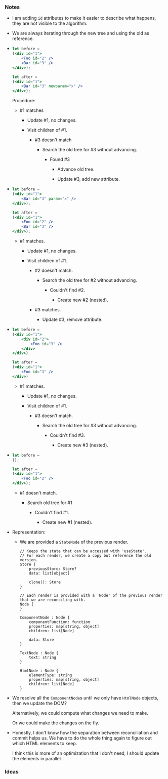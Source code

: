 ### Notes

-   I am adding `id` attributes to make it easier to describe what happens, they are not visible to the algorithm.

-   We are always iterating through the new tree and using the old as reference.

-   ```jsx
    let before =
    (<div id="1">
        <Foo id="2" />
        <Bar id="3" />
    </div>);

    let after =
    (<div id="1">
        <Bar id="3" newparam="x" />
    </div>);
    ```

    Procedure:

    -   #1 matches

        -   Update #1, no changes.

        -   Visit children of #1.

            -   #3 doesn't match

                -   Search the old tree for #3 without advancing.

                    -   Found #3

                        -   Advance old tree.

                        -   Update #3, add new attribute.

-   ```jsx
    let before =
    (<div id="1">
        <Bar id="3" param="x" />
    </div>);

    let after =
    (<div id="1">
        <Foo id="2" />
        <Bar id="3" />
    </div>);
    ```

    -   #1 matches.

        -   Update #1, no changes.

        -   Visit children of #1.

            -   #2 doesn't match.

                -   Search the old tree for #2 without advancing.

                    -   Couldn't find #2.

                        -   Create new #2 (nested).

            -   #3 matches.

                -   Update #3, remove attribute.

-   ```jsx
    let before =
    (<div id="1">
        <div id="2">
            <Foo id="3" />
        </div>
    </div>)

    let after =
    (<div id="1">
        <Foo id="3" />
    </div>)
    ```

    -   #1 matches.

        -   Update #1, no changes.

        -   Visit children of #1.

            -   #3 doesn't match.

                -   Search the old tree for #3 without advancing.

                    -   Couldn't find #3.

                        -   Create new #3 (nested).

-   ```jsx
    let before =
    ();

    let after =
    (<div id="1">
        <Foo id="2" />
    </div>);
    ```

    -   #1 doesn't match.

        -   Search old tree for #1

            -   Couldn't find #1.

                -   Create new #1 (nested).

-   Representation:

    -   We are provided a `StateNode` of the previous render.
    
        ```none
        // Keeps the state that can be accessed with 'useState'.
        // For each render, we create a copy but reference the old version.
        Store {
            previousStore: Store?
            data: list[object]

            clone(): Store
        }

        // Each render is provided with a 'Node' of the previous render that we are reconciling with.
        Node {
        }

        ComponentNode : Node {
            componentFunction: function
            properties: map[string, object]
            children: list[Node]

            data: Store
        }

        TextNode : Node {
            text: string
        }

        HtmlNode : Node {
            elementType: string
            properties: map[string, object]
            children: list[Node]
        }
        ```

-   We resolve all the `ComponentNode`s until we only have `HtmlNode` objects, then we update the DOM?

    Alternatively, we could compute what changes we need to make.

    Or we could make the changes on the fly.

-   Honestly, I don't know how the separation between reconciliation and commit helps us.
    We have to do the whole thing again to figure out which HTML elements to keep.

    I think this is more of an optimization that I don't need, I should update the elements in parallel.

### Ideas
